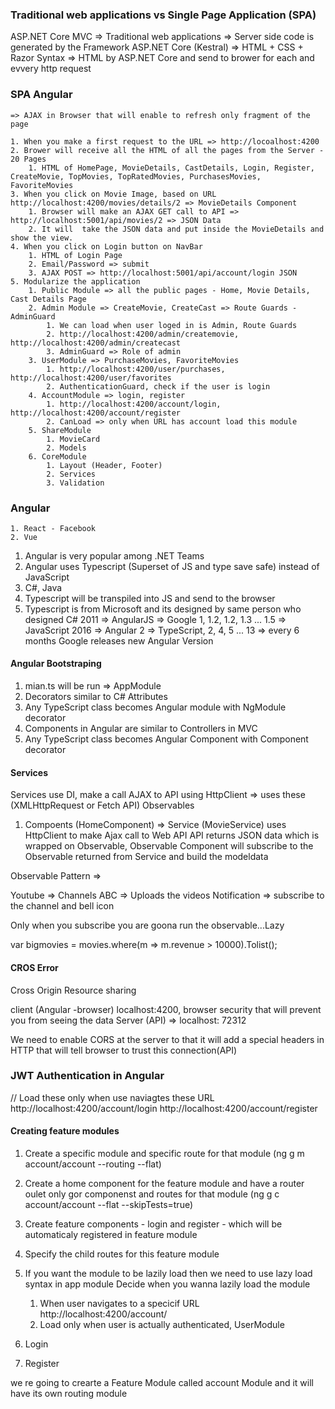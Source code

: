 ### Traditional web applications vs Single Page Application (SPA)

ASP.NET Core MVC =>  Traditional web applications
    => Server side code is generated by the Framework ASP.NET Core (Kestral)
    => HTML + CSS + Razor Syntax => HTML by ASP.NET Core and send to brower for each and evvery http request

### SPA  Angular
    => AJAX in Browser that will enable to refresh only fragment of the page

    1. When you make a first request to the URL => http://locoalhost:4200
    2. Brower will receive all the HTML of all the pages from the Server - 20 Pages
        1. HTML of HomePage, MovieDetails, CastDetails, Login, Register, CreateMovie, TopMovies, TopRatedMovies, PurchasesMovies, FavoriteMovies
    3. When you click on Movie Image, based on URL http://localhost:4200/movies/details/2 => MovieDetails Component
        1. Browser will make an AJAX GET call to API => http://localhost:5001/api/movies/2 => JSON Data
        2. It will  take the JSON data and put inside the MovieDetails and show the view.
    4. When you click on Login button on NavBar
        1. HTML of Login Page
        2. Email/Password => submit
        3. AJAX POST => http://localhost:5001/api/account/login JSON
    5. Modularize the application 
        1. Public Module => all the public pages - Home, Movie Details, Cast Details Page
        2. Admin Module => CreateMovie, CreateCast => Route Guards - AdminGuard
            1. We can load when user loged in is Admin, Route Guards
            2. http://localhost:4200/admin/createmovie, http://localhost:4200/admin/createcast
            3. AdminGuard => Role of admin
        3. UserModule => PurchaseMovies, FavoriteMovies
            1. http://localhost:4200/user/purchases, http://localhost:4200/user/favorites
            2. AuthenticationGuard, check if the user is login
        4. AccountModule => login, register
            1. http://localhost:4200/account/login, http://localhost:4200/account/register
            2. CanLoad => only when URL has account load this module
        5. ShareModule
            1. MovieCard
            2. Models
        6. CoreModule
            1. Layout (Header, Footer)
            2. Services
            3. Validation

### Angular 
    1. React - Facebook
    2. Vue
1. Angular is very popular among .NET Teams
2. Angular uses Typescript (Superset of JS and type save safe) instead of JavaScript
3. C#, Java
4. Typescript will be transpiled into JS and send to the browser
5. Typescript is from Microsoft and its designed by same person who designed C#
2011 => AngularJS => Google 1, 1.2, 1.2, 1.3 ... 1.5 => JavaScript
2016 => Angular 2 => TypeScript, 2, 4, 5 ... 13 => every 6 months Google releases new Angular Version

#### Angular Bootstraping
1. mian.ts will be run => AppModule
2. Decorators similar to C# Attributes
3. Any TypeScript class becomes Angular module with NgModule decorator
4. Components in Angular are similar to Controllers in MVC
5. Any TypeScript class becomes Angular Component with Component decorator

#### Services

Services use DI, make a call AJAX to API using HttpClient => uses these (XMLHttpRequest or Fetch API)
Observables 

1. Compoents (HomeComponent) => Service (MovieService) uses HttpClient to make Ajax call to Web API
API returns JSON data which is wrapped on Observable, Observable<MovieCard>
Component will subscribe to the Observable returned from Service and build the modeldata

Observable Pattern =>

Youtube => Channels ABC => Uploads the videos
Notification => subscribe to the channel and bell icon 

Only when you subscribe you are goona run the observable...Lazy

var bigmovies = movies.where(m => m.revenue > 10000).Tolist();


#### CROS Error
Cross Origin Resource sharing

client (Angular -browser) localhost:4200, browser security that will prevent you from seeing the data
Server (API) => localhost: 72312

We need to enable CORS at the server to that it will add a special headers in HTTP that will tell browser to trust this connection(API)


### JWT Authentication in Angular
// Load these only when use naviagtes these URL
http://localhost:4200/account/login
http://localhost:4200/account/register


#### Creating feature modules
1. Create a specific module and specific route for that module (ng g m account/account --routing --flat)
2. Create a home component for the feature module and have a router oulet only gor componenst and routes for that  module (ng g c account/account  --flat --skipTests=true)
4. Create feature components - login and register - which will be automaticaly registered in feature module
5. Specify the child routes for this feature module
6. If you want the module to be lazily load then we need to use lazy load syntax in app module
 Decide when you wanna lazily load the module
    1. When user navigates to a specicif URL http://localhost:4200/account/
    2. Load only when user is actually authenticated, UserModule



1. Login
2. Register

we re going to crearte a Feature Module called account Module and it will have its own routing module

